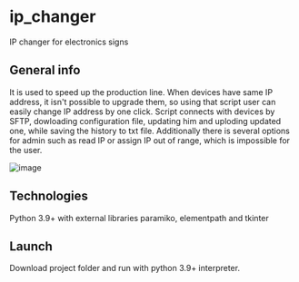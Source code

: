 # ip_changer
IP changer for electronics signs

## General info
It is used to speed up the production line. When devices have same IP address, it isn't possible to upgrade them, so using that script user can easily change IP address by one click. 
Script connects with devices by SFTP, dowloading configuration file, updating him and uploding updated one, while saving the history to txt file. Additionally there is several options for admin such as read IP or assign IP out of range, which is impossible for the user. 

![image](https://github.com/mbiedrzycki/ip_changer/assets/106558286/3a11031a-5ebe-405d-b604-9dde88046b41)

## Technologies
Python 3.9+ with external libraries paramiko, elementpath and tkinter

## Launch
Download project folder and run with python 3.9+ interpreter. 

